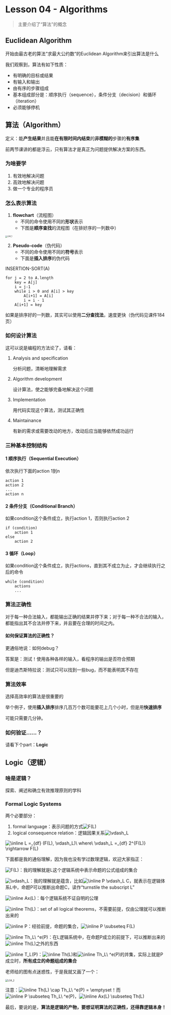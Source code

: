 # Lesson 04 - Algorithms

> 主要介绍了“算法”的概念



## Euclidean Algorithm

开始由最古老的算法“求最大公约数“的Euclidean Algorithm来引出算法是什么

我们观察到，算法有如下性质：

- 有明确的目标或结果
- 有输入和输出
- 由有序的步骤组成
- 基本组成部分是：顺序执行（sequence），条件分支（decision）和循环（iteration）
- 必须能够停机



## 算法（Algorithm）

定义：能**产生结果**并且能**在有限时间内结束**的**非模糊的**步骤的**有序集**

前两节课讲的都是浮云，只有算法才是真正为问题提供解决方案的东西。



### 为啥要学

1. 有效地解决问题
2. 高效地解决问题
3. 做一个专业的程序员



### 怎么表示算法

1. **flowchart**（流程图）
   - 不同的命令使用不同的**形状**表示
   - 下图是**顺序查找**的流程图（在排好序的一列数中）

<img src="./imgs/L04_1.png" alt="L04_1" style="zoom: 40%;" />

2. **Pseudo-code**（伪代码）
   - 不同的命令使用不同的**符号**表示
   - 下面是**插入排序**的伪代码

INSERTION-SORT(A)

```pseudocode
for j = 2 to A.length
	key = A[j]
	i = j-1
	while i > 0 and A[i] > key
		A[i+1] = A[i]
		i = i - 1
	A[i+1] = key
```

如果是排序好的一列数，其实可以使用**二分查找法**，速度更快（伪代码见课件184页）



### 如何设计算法

这可以说是编程的方法论了，请看：

1. Analysis and specification

   分析问题，清晰地理解需求

2. Algorithm development

   设计算法，使之能够完备地解决这个问题

3. Implementation

   用代码实现这个算法，测试其正确性

4. Maintainance

   有新的需求或需要改动的地方，改动后应当能够依然成功运行



### 三种基本控制结构

#### 1 顺序执行（Sequential Execution）

依次执行下面的action 1到n

```pseudocode
action 1
action 2
...
action n
```

#### 2 条件分支（Conditional Branch）

如果condition这个条件成立，执行action 1，否则执行action 2

```pseudocode
if (condition)
	action 1
else
	action 2
```

#### 3 循环（Loop）

如果condition这个条件成立，执行actions，直到其不成立为止，才会继续执行之后的命令

```
while (condition)
	actions
	...
```



### 算法正确性

对于每一种合法输入，都能输出正确的结果并停下来；对于每一种不合法的输入，都能指出其不合法并停下来，并且要在合理的时间之内。

#### 如何保证算法的正确性？

更通俗地说：如何debug？

答案是：测试！使用各种各样的输入，看程序的输出是否符合预期

但是迪杰斯特拉说：测试只可以找到一些bug，而不能表明其不存在



### 算法效率

选择高效率的算法是很重要的

举个例子，使用**插入排序**排序几百万个数可能要花上几个小时，但是用**快速排序**

可能只需要几分钟。



### 如何验证……？

请看下个part：**Logic**



## Logic（逻辑）

### 啥是逻辑？

探索、阐述和确立有效推理原则的学科

### Formal Logic Systems

两个必要部分：

1. formal language：表示问题的方式<img src="https://latex.codecogs.com/svg.image?F(L)" title="F(L)" />
2. logical consequence relation：逻辑因果关系<img src="https://latex.codecogs.com/svg.image?\vdash_L" title="\vdash_L" />

<img src="https://latex.codecogs.com/svg.image?\inline&space;L&space;=_{df}&space;(F(L),&space;\vdash_L)\&space;where\&space;\vdash_L&space;=_{df}&space;2^{F(L)}&space;\rightarrow&space;F(L)" title="\inline L =_{df} (F(L), \vdash_L)\ where\ \vdash_L =_{df} 2^{F(L)} \rightarrow F(L)" />

下面都是我的通俗理解，因为我也没有学过数理逻辑，欢迎大家指正：

<img src="https://latex.codecogs.com/svg.image?F(L)" title="F(L)" />：我的理解就是L这个逻辑系统中表示命题的公式组成的集合

<img src="https://latex.codecogs.com/svg.image?\vdash_L" title="\vdash_L" />：我的理解就是蕴含，比如<img src="https://latex.codecogs.com/svg.image?\inline&space;P&space;\vdash_L&space;C" title="\inline P \vdash_L C" />，就表示在逻辑体系L中，命题P可以推断出命题C，读作“turnstile the subscript L”

<img src="https://latex.codecogs.com/svg.image?\inline&space;Ax(L)" title="\inline Ax(L)" />：每个逻辑系统不证自明的公理

<img src="https://latex.codecogs.com/svg.image?\inline&space;Th(L)" title="\inline Th(L)" />：set of all logical theorems，不需要前提，仅由公理就可以推断出来的

<img src="https://latex.codecogs.com/svg.image?\inline&space;P" title="\inline P" />：经验前提，命题的集合，<img src="https://latex.codecogs.com/svg.image?\inline&space;P&space;\subseteq&space;F(L)" title="\inline P \subseteq F(L)" />

<img src="https://latex.codecogs.com/svg.image?\inline&space;Th_L\&space;^e(P)" title="\inline Th_L\ ^e(P)" />：在L逻辑系统中，在命题P成立的前提下，可以推断出来的<img src="https://latex.codecogs.com/svg.image?\inline&space;Th(L)" title="\inline Th(L)" />之外的东西

<img src="https://latex.codecogs.com/svg.image?\inline&space;T_L(P)" title="\inline T_L(P)" />：<img src="https://latex.codecogs.com/svg.image?\inline&space;Th(L)" title="\inline Th(L)" />和<img src="https://latex.codecogs.com/svg.image?\inline&space;Th_L\&space;^e(P)" title="\inline Th_L\ ^e(P)" />的并集，实际上就是P成立时，**所有成立的命题组成的集合**

老师给的图有点迷惑性，于是我就又画了一个：

<img src="./imgs/L04_2.png" alt="L04_2" style="zoom:50%;" />

注意：<img src="https://latex.codecogs.com/svg.image?\inline&space;Th(L)&space;\cap&space;Th_L\&space;^e(P)&space;=&space;\emptyset" title="\inline Th(L) \cap Th_L\ ^e(P) = \emptyset" />！而<img src="https://latex.codecogs.com/svg.image?\inline&space;P&space;\subseteq&space;Th_L\&space;^e(P)" title="\inline P \subseteq Th_L\ ^e(P)" />，<img src="https://latex.codecogs.com/svg.image?\inline&space;Ax(L)&space;\subseteq&space;Th(L)" title="\inline Ax(L) \subseteq Th(L)" />



最后，要说的是，**算法是逻辑的产物，要想证明算法的正确性，还得靠逻辑本身！**